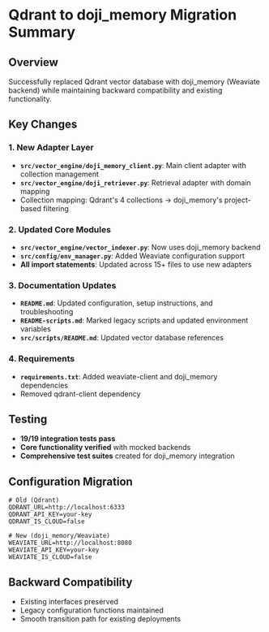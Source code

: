 # Qdrant to doji_memory Migration Summary

## Overview
Successfully replaced Qdrant vector database with doji_memory (Weaviate backend) while maintaining backward compatibility and existing functionality.

## Key Changes

### 1. New Adapter Layer
- **`src/vector_engine/doji_memory_client.py`**: Main client adapter with collection management
- **`src/vector_engine/doji_retriever.py`**: Retrieval adapter with domain mapping
- Collection mapping: Qdrant's 4 collections → doji_memory's project-based filtering

### 2. Updated Core Modules
- **`src/vector_engine/vector_indexer.py`**: Now uses doji_memory backend
- **`src/config/env_manager.py`**: Added Weaviate configuration support
- **All import statements**: Updated across 15+ files to use new adapters

### 3. Documentation Updates
- **`README.md`**: Updated configuration, setup instructions, and troubleshooting
- **`README-scripts.md`**: Marked legacy scripts and updated environment variables
- **`src/scripts/README.md`**: Updated vector database references

### 4. Requirements
- **`requirements.txt`**: Added weaviate-client and doji_memory dependencies
- Removed qdrant-client dependency

## Testing
- **19/19 integration tests pass**
- **Core functionality verified** with mocked backends
- **Comprehensive test suites** created for doji_memory integration

## Configuration Migration
```env
# Old (Qdrant)
QDRANT_URL=http://localhost:6333
QDRANT_API_KEY=your-key
QDRANT_IS_CLOUD=false

# New (doji_memory/Weaviate)
WEAVIATE_URL=http://localhost:8080
WEAVIATE_API_KEY=your-key
WEAVIATE_IS_CLOUD=false
```

## Backward Compatibility
- Existing interfaces preserved
- Legacy configuration functions maintained
- Smooth transition path for existing deployments
